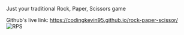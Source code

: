 Just your traditional Rock, Paper, Scissors game

Github's live link:
https://codingkevin95.github.io/rock-paper-scissor/
![RPS](https://user-images.githubusercontent.com/86539931/175853979-ac4705de-2b98-4cc6-b2fd-640f645cf63c.jpg)

